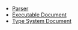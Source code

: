 - [Parser](xref://01-parser.md)
- [Executable Document](xref://02-executable-doc.md)
- [Type System Document](xref://03-type-system-doc.md)
